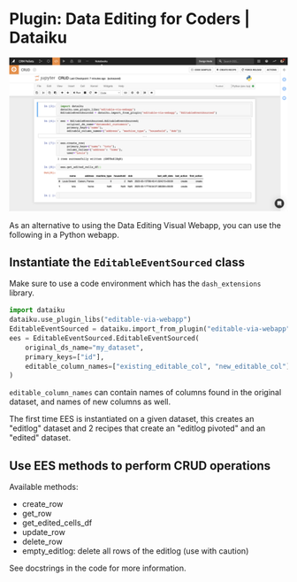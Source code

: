 # Plugin: Data Editing for Coders | Dataiku

![](notebook.png)

As an alternative to using the Data Editing Visual Webapp, you can use the following in a Python webapp.

## Instantiate the `EditableEventSourced` class

Make sure to use a code environment which has the `dash_extensions` library.

```python
import dataiku
dataiku.use_plugin_libs("editable-via-webapp")
EditableEventSourced = dataiku.import_from_plugin("editable-via-webapp", "EditableEventSourced")
ees = EditableEventSourced.EditableEventSourced(
    original_ds_name="my_dataset",
    primary_keys=["id"],
    editable_column_names=["existing_editable_col", "new_editable_col"]
)
```

`editable_column_names` can contain names of columns found in the original dataset, and names of new columns as well.

The first time EES is instantiated on a given dataset, this creates an "editlog" dataset and 2 recipes that create an "editlog pivoted" and an "edited" dataset.

## Use EES methods to perform CRUD operations

Available methods:

* create_row
* get_row
* get_edited_cells_df
* update_row
* delete_row
* empty_editlog: delete all rows of the editlog (use with caution)

See docstrings in the code for more information.
